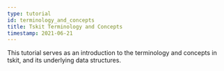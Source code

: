 ```yaml
---
type: tutorial
id: terminology_and_concepts
title: Tskit Terminology and Concepts
timestamp: 2021-06-21
---
```

This tutorial serves as an introduction to the terminology and concepts in tskit, and its underlying data structures.